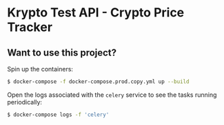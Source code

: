 # Krypto Test API - Crypto Price Tracker

<!-- Example of how to manage periodic tasks with Django, Celery, and Docker

## Want to learn how to build this?

Check out the [post](https://testdriven.io/blog/django-celery-periodic-tasks/). -->

## Want to use this project?

Spin up the containers:

```sh
$ docker-compose -f docker-compose.prod.copy.yml up --build
```

Open the logs associated with the `celery` service to see the tasks running periodically:

```sh
$ docker-compose logs -f 'celery'
```
